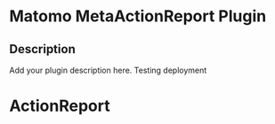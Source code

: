 # Matomo MetaActionReport Plugin

## Description

Add your plugin description here.  Testing deployment

# ActionReport
